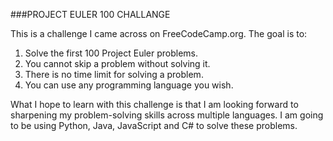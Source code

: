 ###PROJECT EULER 100 CHALLANGE

This is a challenge I came across on FreeCodeCamp.org. The goal is to:

1) Solve the first 100 Project Euler problems.
2) You cannot skip a problem without solving it.
3) There is no time limit for solving a problem.
4) You can use any programming language you wish.

What I hope to learn with this challenge is that I am looking forward to sharpening my problem-solving skills across multiple languages. I am going to be using Python, Java, JavaScript and C# to solve these problems.

